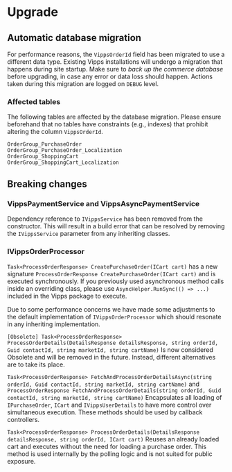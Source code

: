 <!-- START_METADATA
---
title: Upgrade Optimizely
sidebar_position: 80
sidebar_label: Upgrade
pagination_next: null
pagination_prev: null
---
END_METADATA -->

# Upgrade

## Automatic database migration

For performance reasons, the `VippsOrderId` field has been migrated to use a different data type. Existing Vipps installations will undergo a migration that happens during site startup.
Make sure to _back up the commerce database_ before upgrading, in case any error or data loss should happen. Actions taken during this migration are logged on `DEBUG` level.

### Affected tables

The following tables are affected by the database migration. Please ensure beforehand that no tables have constraints (e.g., indexes) that prohibit altering the column `VippsOrderId`.

```
OrderGroup_PurchaseOrder
OrderGroup_PurchaseOrder_Localization
OrderGroup_ShoppingCart
OrderGroup_ShoppingCart_Localization
```

## Breaking changes

### VippsPaymentService and VippsAsyncPaymentService

Dependency reference to `IVippsService` has been removed from the constructor. 
This will result in a build error that can be resolved by removing the `IVippsService` parameter from any inheriting classes.

### IVippsOrderProcessor

`Task<ProcessOrderResponse> CreatePurchaseOrder(ICart cart)` has a new signature `ProcessOrderResponse CreatePurchaseOrder(ICart cart)` and is executed synchronously.
If you previously used asynchronous method calls inside an overriding class, please use `AsyncHelper.RunSync(() => ...)` included in the Vipps package to execute.

Due to some performance concerns we have made some adjustments to the default implementation of `IVippsOrderProcessor` which should resonate in any inheriting implementation.

`[Obsolete] Task<ProcessOrderResponse> ProcessOrderDetails(DetailsResponse detailsResponse, string orderId, Guid contactId, string marketId, string cartName)`
Is now considered Obsolete and will be removed in the future. Instead, different alternatives are to take its place.

`Task<ProcessOrderResponse> FetchAndProcessOrderDetailsAsync(string orderId, Guid contactId, string marketId, string cartName)` and
`ProcessOrderResponse FetchAndProcessOrderDetails(string orderId, Guid contactId, string marketId, string cartName)`
Encapsulates all loading of `IPurchaseOrder`, `ICart` and `IVippsUserDetails` to have more control over simultaneous execution. These methods should be used by callback controllers.

`Task<ProcessOrderResponse> ProcessOrderDetails(DetailsResponse detailsResponse, string orderId, ICart cart)`
Reuses an already loaded cart and executes without the need for loading a purchase order. This method is used internally by the polling logic and is not suited for public exposure.
